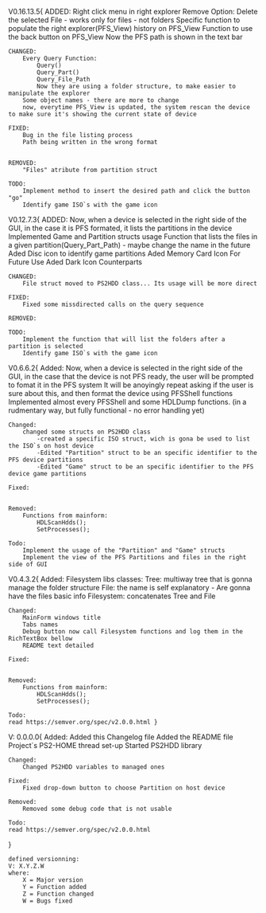 V0.16.13.5{
	ADDED:
		Right click menu in right explorer
			Remove Option: Delete the selected File - works only for files - not folders
		Specific function to populate the right explorer(PFS_View)
		history on PFS_View
		Function to use the back button on PFS_View
		Now the PFS path is shown in the text bar

	CHANGED:
		Every Query Function:
			Query()
			Query_Part()
			Query_File_Path
			Now they are using a folder structure, to make easier to manipulate the explorer
		Some object names - there are more to change
		now, everytime PFS_View is updated, the system rescan the device to make sure it's showing the current state of device

	FIXED:
		Bug in the file listing process
		Path being written in the wrong format


	REMOVED:
		"Files" atribute from partition struct

	TODO:
		Implement method to insert the desired path and click the button "go"
		Identify game ISO`s with the game icon


V0.12.7.3{
	ADDED:
		Now, when a device is selected in the right side of the GUI, in the case it is PFS formated, it lists the partitions in the device
		Implemented Game and Partition structs usage
		Function that lists the files in a given partition(Query_Part_Path) - maybe change the name in the future
		Aded Disc icon to identify game partitions
		Aded Memory Card Icon For Future Use
		Aded Dark Icon Counterparts

	CHANGED:
		File struct moved to PS2HDD class... Its usage will be more direct

	FIXED:
		Fixed some missdirected calls on the query sequence

	REMOVED:

	TODO:
		Implement the function that will list the folders after a partition is selected
		Identify game ISO`s with the game icon


V0.6.6.2{
	Added:
		Now, when a device is selected in the right side of the GUI, in the case that the device is not PFS ready, the user will be prompted to fomat it in the PFS system
			It will be anoyingly repeat asking if the user is sure about this, and then format the device using PFSShell functions
		Implemented almost every PFSShell and some HDLDump functions. (in a rudmentary way, but fully functional - no error handling yet)

	Changed:
		changed some structs on PS2HDD class
			-created a specific ISO struct, wich is gona be used to list the ISO`s on host device
			-Edited "Partition" struct to be an specific identifier to the PFS device partitions
			-Edited "Game" struct to be an specific identifier to the PFS device game partitions

	Fixed:
		

	Removed:
		Functions from mainform:		
			HDLScanHdds();
			SetProcesses();

	Todo:
		Implement the usage of the "Partition" and "Game" structs
		Implement the view of the PFS Partitions and files in the right side of GUI

V0.4.3.2{
	Added:
		Filesystem libs
			classes:
				Tree: multiway tree that is gonna manage the folder structure
				File: the name is self explanatory - Are gonna have the files basic info
				Filesystem: concatenates Tree and File
	
	Changed:
		MainForm windows title
		Tabs names
		Debug button now call Filesystem functions and log them in the RichTextBox bellow
		README text detailed

	Fixed:
		

	Removed:
		Functions from mainform:		
			HDLScanHdds();
			SetProcesses();

	Todo:
	read https://semver.org/spec/v2.0.0.html }

V: 0.0.0.0{
	Added:
		Added this Changelog file
		Added the README file
		Project`s PS2-HOME thread set-up
		Started PS2HDD library
	
	Changed:
		Changed PS2HDD variables to managed ones

	Fixed:
		Fixed drop-down button to choose Partition on host device

	Removed:
		Removed some debug code that is not usable

	Todo:
	read https://semver.org/spec/v2.0.0.html 
}

	defined versionning:
	V: X.Y.Z.W
	where:
		X = Major version
		Y = Function added
		Z = Function changed
		W = Bugs fixed
